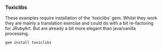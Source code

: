 ### Toxiclibs
These examples require installation of the 'toxiclibs' gem. Whilst they work they are mainly a translation exercise and could do with  a bit re-factoring for JRubyArt. But are already a bit more elegant than java/vanilla processing.
```bash
gem install toxiclibs
```
